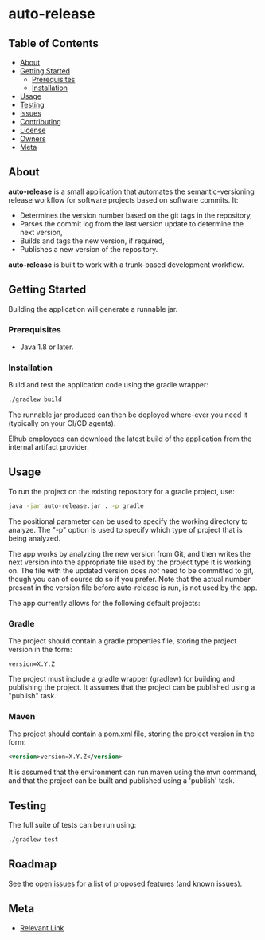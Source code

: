 # auto-release

<!-- PROJECT SHIELDS -->
<!--
*** Add Project Shields here. Several of Elhubs systems provide shields, so why not use them to give info at a glance.
*** [TeamCity Builds][SonarQube Quality Gate][SonarQube Vulnerabilities][SonarQube bugs][SonarQube smells][SonarQube Coverage]
-->

<!-- TABLE OF CONTENTS -->
## Table of Contents

* [About](#about)
* [Getting Started](#getting-started)
  * [Prerequisites](#prerequisites)
  * [Installation](#installation)
* [Usage](#usage)
* [Testing](#testing)
* [Issues](link-to-issues)
* [Contributing](link-to-contributing-file)
* [License](link-to-license-file)
* [Owners](link-to-codeowners-file)
* [Meta](#meta)


## About

**auto-release** is a small application that automates the semantic-versioning release workflow for software projects based on software commits. It:
* Determines the version number based on the git tags in the repository,
* Parses the commit log from the last version update to determine the next version,
* Builds and tags the new version, if required,
* Publishes a new version of the repository.

**auto-release** is built to work with a trunk-based development workflow.


## Getting Started

Building the application will generate a runnable jar. 

### Prerequisites

* Java 1.8 or later.

### Installation

Build and test the application code using the gradle wrapper:

```sh
./gradlew build
```

The runnable jar produced can then be deployed where-ever you need it (typically on your CI/CD agents).

Elhub employees can download the latest build of the application from the internal artifact provider.


## Usage

To run the project on the existing repository for a gradle project, use:
```sh
java -jar auto-release.jar . -p gradle
```

The positional parameter can be used to specify the working directory to analyze. The "-p" option is used to specify which type of project that is being
analyzed.

The app works by analyzing the new version from Git, and then writes the next version into the appropriate file used by the project type it is working on. The 
file with the updated version does _not_ need to be committed to git, though you can of course do so if you prefer. Note that the actual number present in the
version file before auto-release is run, is not used by the app.

The app currently allows for the following default projects:

### Gradle

The project should contain a gradle.properties file, storing the project version in the form:
```properties
version=X.Y.Z
```

The project must include a gradle wrapper (gradlew) for building and publishing the project. It assumes that the project can be published using a "publish"
task.

### Maven

The project should contain a pom.xml file, storing the project version in the form:
```xml
<version>version=X.Y.Z</version>
```

It is assumed that the environment can run maven using the mvn command, and that the project can be built and published using a 'publish' task.


## Testing

The full suite of tests can be run using:

```sh
./gradlew test
```

## Roadmap




See the [open issues](https://jira.elhub.cloud/link-to-issues) for a list of proposed features (and known issues).


<!-- META -->
## Meta

* [Relevant Link](https://elhub.cloud)
